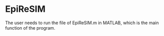 # EpiReSIM
The user needs to run the file of EpiReSIM.m  in MATLAB, which is the main function of the program.
